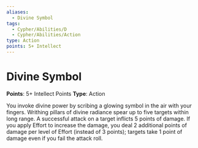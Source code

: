 ```yaml
---
aliases:
  - Divine Symbol
tags:
  - Cypher/Abilities/D
  - Cypher/Abilities/Action
type: Action
points: 5+ Intellect
---
```


# Divine Symbol

**Points**: 5+ Intellect Points
**Type**: Action

You invoke divine power by scribing a glowing symbol in the air with your fingers. Writhing pillars of divine radiance spear up to five targets within long range. A successful attack on a target inflicts 5 points of damage. If you apply Effort to increase the damage, you deal 2 additional points of damage per level of Effort (instead of 3 points); targets take 1 point of damage even if you fail the attack roll.
